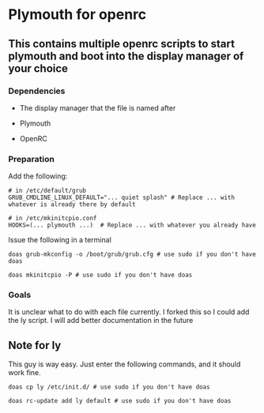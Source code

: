 # Plymouth for openrc

## This contains multiple openrc scripts to start plymouth and boot into the display manager of your choice

### Dependencies

- The display manager that the file is named after

- Plymouth

- OpenRC

### Preparation

Add the following:

```
# in /etc/default/grub
GRUB_CMDLINE_LINUX_DEFAULT="... quiet splash" # Replace ... with whatever is already there by default
```

```
# in /etc/mkinitcpio.conf
HOOKS=(... plymouth ...)  # Replace ... with whatever you already have
```
Issue the following in a terminal

`doas grub-mkconfig -o /boot/grub/grub.cfg # use sudo if you don't have doas`

`doas mkinitcpio -P # use sudo if you don't have doas`

### Goals

It is unclear what to do with each file currently. I forked this so I could add the ly script. I will add better documentation in the future

## Note for ly

This guy is way easy. Just enter the following commands, and it should work fine.

```
doas cp ly /etc/init.d/ # use sudo if you don't have doas

doas rc-update add ly default # use sudo if you don't have doas
```
